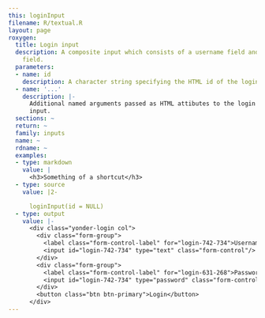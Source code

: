 ```yaml
---
this: loginInput
filename: R/textual.R
layout: page
roxygen:
  title: Login input
  description: A composite input which consists of a username field and a password
    field.
  parameters:
  - name: id
    description: A character string specifying the HTML id of the login input.
  - name: '...'
    description: |-
      Additional named arguments passed as HTML attibutes to the login
      input.
  sections: ~
  return: ~
  family: inputs
  name: ~
  rdname: ~
  examples:
  - type: markdown
    value: |
      <h3>Something of a shortcut</h3>
  - type: source
    value: |2-

      loginInput(id = NULL)
  - type: output
    value: |-
      <div class="yonder-login col">
        <div class="form-group">
          <label class="form-control-label" for="login-742-734">Username</label>
          <input id="login-742-734" type="text" class="form-control"/>
        </div>
        <div class="form-group">
          <label class="form-control-label" for="login-631-268">Password</label>
          <input id="login-742-734" type="password" class="form-control"/>
        </div>
        <button class="btn btn-primary">Login</button>
      </div>
---
```


